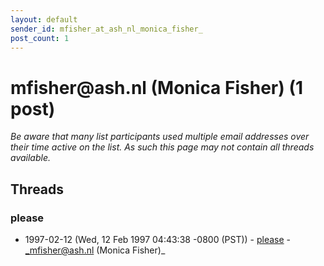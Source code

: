 ```yaml
---
layout: default
sender_id: mfisher_at_ash_nl_monica_fisher_
post_count: 1
---
```


# mfisher<span>@</span>ash.nl (Monica Fisher) (1 post)

_Be aware that many list participants used multiple email addresses over their time active on the list. As such this page may not contain all threads available._

## Threads

### please
+ 1997-02-12 (Wed, 12 Feb 1997 04:43:38 -0800 (PST)) - [please](/archive/1997/02/8debbc00dd5c5fe6286dd940af4898144ad664bd9fde78b8c5652cc2ab2f9997) - _mfisher@ash.nl (Monica Fisher)_

